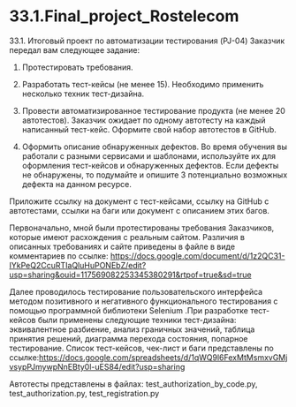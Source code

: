 # 33.1.Final_project_Rostelecom

33.1. Итоговый проект по автоматизации тестирования (PJ-04)
Заказчик передал вам следующее задание:

1.  Протестировать требования.

2.  Разработать тест-кейсы (не менее 15). Необходимо применить несколько техник тест-дизайна.

3.  Провести автоматизированное тестирование продукта (не менее 20 автотестов). Заказчик ожидает по одному автотесту на каждый написанный тест-кейс. Оформите свой набор автотестов в GitHub.

4.  Оформить описание обнаруженных дефектов. Во время обучения вы работали с разными сервисами и шаблонами, используйте их для оформления тест-кейсов и обнаруженных дефектов. Если дефекты не обнаружены, то подумайте и опишите 3 потенциально возможных дефекта на данном ресурсе.

Приложите ссылку на документ с тест-кейсами, ссылку на GitHub с автотестами, ссылки на баги или документ с описанием этих багов.

Первоначально, мной были протестированы требования Заказчиков, которые имеют расхождения с реальным сайтом. Различия в описанных требованиях и сайте приведены в файле в виде комментариев по ссылке: https://docs.google.com/document/d/1z2QC31-IYkPeQ2CcuRTIaQluHuPONEbZ/edit?usp=sharing&ouid=117569082253345380291&rtpof=true&sd=true

Далее проводилось тестирование пользовательского интерфейса методом позитивного и негативного функционального тестирования c помощью программной библиотеки Selenium .При разработке тест-кейсов были применены следующие техники тест-дизайна: эквивалентное разбиение, анализ граничных значений, таблица принятия решений, диаграмма перехода состояния, попарное тестирование. Список тест-кейсов, чек-лист и баги представлены по ссылке:https://docs.google.com/spreadsheets/d/1qWQ9l6FexMtMsmxvGMjvsypPJmywpNnEBty0l-uES84/edit?usp=sharing

Автотесты представлены в файлах: test_authorization_by_code.py, test_authorization.py, test_registration.py 
